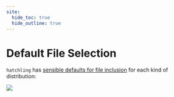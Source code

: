```yaml
---
site:
  hide_toc: true
  hide_outline: true
---
```


# Default File Selection

`hatchling` has [sensible defaults for file inclusion](https://hatch.pypa.io/1.13/config/build/#file-selection) for each kind of distribution:

![](#dl:default-files)
